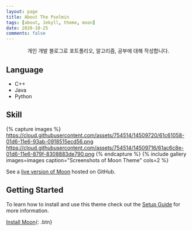 ```yaml
---
layout: page
title: About The Psolmin
tags: [about, Jekyll, theme, moon]
date: 2020-10-25
comments: false
---
```

    
<center>개인 개발 블로그로 포트폴리오, 알고리즘, 공부에 대해 작성합니다.</center>

## Language
* C++
* Java
* Python

## Skill

{% capture images %}
    https://cloud.githubusercontent.com/assets/754514/14509720/61c61058-01d6-11e6-93ab-0918515ecd56.png
    https://cloud.githubusercontent.com/assets/754514/14509716/61ac6c8e-01d6-11e6-879f-8308883de790.png
{% endcapture %}
{% include gallery images=images caption="Screenshots of Moon Theme" cols=2 %}

See a [live version of Moon](http://taylantatli.github.io/Moon) hosted on GitHub.

## Getting Started

To learn how to install and use this theme check out the [Setup Guide](http://taylantatli.me/Moon/moon-theme/) for more information.
      
[Install Moon](https://github.com/TaylanTatli/Moon){: .btn}
